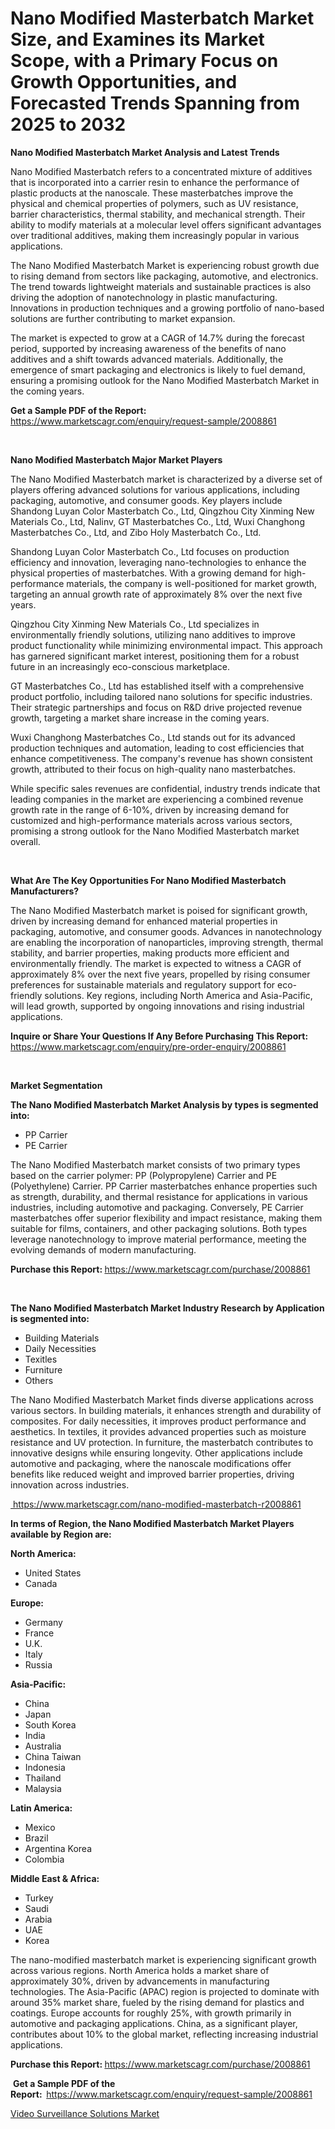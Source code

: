 <p><h1>Nano Modified Masterbatch Market Size, and Examines its Market Scope, with a Primary Focus on Growth Opportunities, and Forecasted Trends Spanning from 2025 to 2032</h1></p><p><strong>Nano Modified Masterbatch Market Analysis and Latest Trends</strong></p>
<p><p>Nano Modified Masterbatch refers to a concentrated mixture of additives that is incorporated into a carrier resin to enhance the performance of plastic products at the nanoscale. These masterbatches improve the physical and chemical properties of polymers, such as UV resistance, barrier characteristics, thermal stability, and mechanical strength. Their ability to modify materials at a molecular level offers significant advantages over traditional additives, making them increasingly popular in various applications.</p><p>The Nano Modified Masterbatch Market is experiencing robust growth due to rising demand from sectors like packaging, automotive, and electronics. The trend towards lightweight materials and sustainable practices is also driving the adoption of nanotechnology in plastic manufacturing. Innovations in production techniques and a growing portfolio of nano-based solutions are further contributing to market expansion.</p><p>The market is expected to grow at a CAGR of 14.7% during the forecast period, supported by increasing awareness of the benefits of nano additives and a shift towards advanced materials. Additionally, the emergence of smart packaging and electronics is likely to fuel demand, ensuring a promising outlook for the Nano Modified Masterbatch Market in the coming years.</p></p>
<p><strong>Get a Sample PDF of the Report:&nbsp;</strong> <a href="https://www.marketscagr.com/enquiry/request-sample/2008861?utm_campaign=3039&utm_medium=2&utm_source=Github&utm_content=ia&utm_term=29032025&utm_id=nano-modified-masterbatch">https://www.marketscagr.com/enquiry/request-sample/2008861</a></p>
<p>&nbsp;</p>
<p><strong>Nano Modified Masterbatch Major Market Players</strong></p>
<p><p>The Nano Modified Masterbatch market is characterized by a diverse set of players offering advanced solutions for various applications, including packaging, automotive, and consumer goods. Key players include Shandong Luyan Color Masterbatch Co., Ltd, Qingzhou City Xinming New Materials Co., Ltd, Nalinv, GT Masterbatches Co., Ltd, Wuxi Changhong Masterbatches Co., Ltd, and Zibo Holy Masterbatch Co., Ltd. </p><p>Shandong Luyan Color Masterbatch Co., Ltd focuses on production efficiency and innovation, leveraging nano-technologies to enhance the physical properties of masterbatches. With a growing demand for high-performance materials, the company is well-positioned for market growth, targeting an annual growth rate of approximately 8% over the next five years.</p><p>Qingzhou City Xinming New Materials Co., Ltd specializes in environmentally friendly solutions, utilizing nano additives to improve product functionality while minimizing environmental impact. This approach has garnered significant market interest, positioning them for a robust future in an increasingly eco-conscious marketplace.</p><p>GT Masterbatches Co., Ltd has established itself with a comprehensive product portfolio, including tailored nano solutions for specific industries. Their strategic partnerships and focus on R&D drive projected revenue growth, targeting a market share increase in the coming years.</p><p>Wuxi Changhong Masterbatches Co., Ltd stands out for its advanced production techniques and automation, leading to cost efficiencies that enhance competitiveness. The company's revenue has shown consistent growth, attributed to their focus on high-quality nano masterbatches.</p><p>While specific sales revenues are confidential, industry trends indicate that leading companies in the market are experiencing a combined revenue growth rate in the range of 6-10%, driven by increasing demand for customized and high-performance materials across various sectors, promising a strong outlook for the Nano Modified Masterbatch market overall.</p></p>
<p>&nbsp;</p>
<p><strong>What Are The Key Opportunities For Nano Modified Masterbatch Manufacturers?</strong></p>
<p><p>The Nano Modified Masterbatch market is poised for significant growth, driven by increasing demand for enhanced material properties in packaging, automotive, and consumer goods. Advances in nanotechnology are enabling the incorporation of nanoparticles, improving strength, thermal stability, and barrier properties, making products more efficient and environmentally friendly. The market is expected to witness a CAGR of approximately 8% over the next five years, propelled by rising consumer preferences for sustainable materials and regulatory support for eco-friendly solutions. Key regions, including North America and Asia-Pacific, will lead growth, supported by ongoing innovations and rising industrial applications.</p></p>
<p><strong>Inquire or Share Your Questions If Any Before Purchasing This Report:</strong> <a href="https://www.marketscagr.com/enquiry/pre-order-enquiry/2008861?utm_campaign=3039&utm_medium=2&utm_source=Github&utm_content=ia&utm_term=29032025&utm_id=nano-modified-masterbatch">https://www.marketscagr.com/enquiry/pre-order-enquiry/2008861</a></p>
<p>&nbsp;</p>
<p><strong>Market Segmentation</strong></p>
<p><strong>The Nano Modified Masterbatch Market Analysis by types is segmented into:</strong></p>
<p><ul><li>PP Carrier</li><li>PE Carrier</li></ul></p>
<p><p>The Nano Modified Masterbatch market consists of two primary types based on the carrier polymer: PP (Polypropylene) Carrier and PE (Polyethylene) Carrier. PP Carrier masterbatches enhance properties such as strength, durability, and thermal resistance for applications in various industries, including automotive and packaging. Conversely, PE Carrier masterbatches offer superior flexibility and impact resistance, making them suitable for films, containers, and other packaging solutions. Both types leverage nanotechnology to improve material performance, meeting the evolving demands of modern manufacturing.</p></p>
<p><strong>Purchase this Report:&nbsp;</strong><a href="https://www.marketscagr.com/purchase/2008861?utm_campaign=3039&utm_medium=2&utm_source=Github&utm_content=ia&utm_term=29032025&utm_id=nano-modified-masterbatch">https://www.marketscagr.com/purchase/2008861</a></p>
<p>&nbsp;</p>
<p><strong>The Nano Modified Masterbatch Market Industry Research by Application is segmented into:</strong></p>
<p><ul><li>Building Materials</li><li>Daily Necessities</li><li>Texitles</li><li>Furniture</li><li>Others</li></ul></p>
<p><p>The Nano Modified Masterbatch Market finds diverse applications across various sectors. In building materials, it enhances strength and durability of composites. For daily necessities, it improves product performance and aesthetics. In textiles, it provides advanced properties such as moisture resistance and UV protection. In furniture, the masterbatch contributes to innovative designs while ensuring longevity. Other applications include automotive and packaging, where the nanoscale modifications offer benefits like reduced weight and improved barrier properties, driving innovation across industries.</p></p>
<p><a href="https://www.marketscagr.com/nano-modified-masterbatch-r2008861?utm_campaign=3039&utm_medium=2&utm_source=Github&utm_content=ia&utm_term=29032025&utm_id=nano-modified-masterbatch">&nbsp;https://www.marketscagr.com/nano-modified-masterbatch-r2008861</a></p>
<p><strong>In terms of Region, the Nano Modified Masterbatch Market Players available by Region are:</strong></p>
<p>
    <p> <strong> North America: </strong>
        <ul>
            <li>United States</li>
            <li>Canada</li>
        </ul>
        </p> 
    <p> <strong> Europe: </strong>
        <ul>
            <li>Germany</li>
            <li>France</li>
            <li>U.K.</li>
            <li>Italy</li>
            <li>Russia</li>
        </ul>
        </p> 
    <p> <strong> Asia-Pacific: </strong>
        <ul>
            <li>China</li>
            <li>Japan</li>
            <li>South Korea</li>
            <li>India</li>
            <li>Australia</li>
            <li>China Taiwan</li>
            <li>Indonesia</li>
            <li>Thailand</li>
            <li>Malaysia</li>
        </ul>
        </p> 
    <p> <strong> Latin America: </strong>
        <ul>
            <li>Mexico</li>
            <li>Brazil</li>
            <li>Argentina Korea</li>
            <li>Colombia</li>
        </ul>
        </p> 
    <p> <strong> Middle East & Africa: </strong>
        <ul>
            <li>Turkey</li>
            <li>Saudi</li>
            <li>Arabia</li>
            <li>UAE</li>
            <li>Korea</li>
        </ul>
    </p>
    </p>
<p><p>The nano-modified masterbatch market is experiencing significant growth across various regions. North America holds a market share of approximately 30%, driven by advancements in manufacturing technologies. The Asia-Pacific (APAC) region is projected to dominate with around 35% market share, fueled by the rising demand for plastics and coatings. Europe accounts for roughly 25%, with growth primarily in automotive and packaging applications. China, as a significant player, contributes about 10% to the global market, reflecting increasing industrial applications.</p></p>
<p><strong>Purchase this Report: </strong><a href="https://www.marketscagr.com/purchase/2008861?utm_campaign=3039&utm_medium=2&utm_source=Github&utm_content=ia&utm_term=29032025&utm_id=nano-modified-masterbatch">https://www.marketscagr.com/purchase/2008861</a></p>
<p>&nbsp;<strong>Get a Sample PDF of the Report:&nbsp;&nbsp;</strong><a href="https://www.marketscagr.com/enquiry/request-sample/2008861?utm_campaign=3039&utm_medium=2&utm_source=Github&utm_content=ia&utm_term=29032025&utm_id=nano-modified-masterbatch">https://www.marketscagr.com/enquiry/request-sample/2008861</a></p>
<p><strong></strong></p>
<p><p><a href="https://github.com/xalatieusope/Market-Research-Report-List-1/blob/main/video-surveillance-solutions-market.md?utm_campaign=3039&utm_medium=2&utm_source=Github&utm_content=ia&utm_term=29032025&utm_id=nano-modified-masterbatch">Video Surveillance Solutions Market</a></p></p>